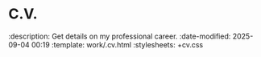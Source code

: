 # C.V.

:description: Get details on my professional career.
:date-modified: 2025-09-04 00:19
:template: work/.cv.html
:stylesheets: +cv.css
